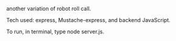 another variation of robot roll call.

Tech used: express, Mustache-express, and backend JavaScript.

To run, in terminal, type node server.js.
